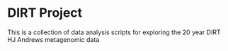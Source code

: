 # DIRT Project 

This is a collection of data analysis scripts for exploring the 20 year DIRT HJ Andrews metagenomic data